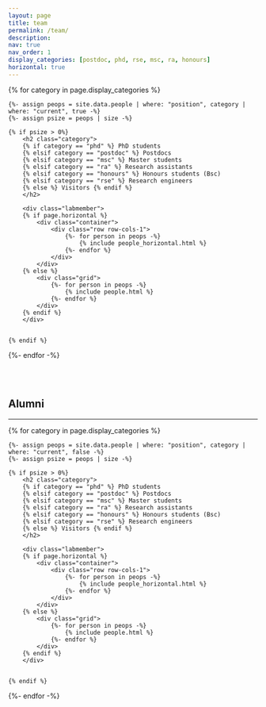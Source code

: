```yaml
---
layout: page
title: team
permalink: /team/
description: 
nav: true
nav_order: 1
display_categories: [postdoc, phd, rse, msc, ra, honours]
horizontal: true
---
```


<!-- pages/team.md -->
<div class="projects">
<div class="people">

  <!-- Display categorized projects -->
  {% for category in page.display_categories %}

    {%- assign peops = site.data.people | where: "position", category | where: "current", true -%}
    {%- assign psize = peops | size -%}

    {% if psize > 0%}
        <h2 class="category">
        {% if category == "phd" %} PhD students 
        {% elsif category == "postdoc" %} Postdocs 
        {% elsif category == "msc" %} Master students 
        {% elsif category == "ra" %} Research assistants 
        {% elsif category == "honours" %} Honours students (Bsc) 
        {% elsif category == "rse" %} Research engineers 
        {% else %} Visitors {% endif %} 
        </h2>

        <div class="labmember">
        {% if page.horizontal %}
            <div class="container">
                <div class="row row-cols-1">
                    {%- for person in peops -%}
                        {% include people_horizontal.html %}
                    {%- endfor %}
                </div>
            </div>
        {% else %}
            <div class="grid">
                {%- for person in peops -%}
                    {% include people.html %}
                {%- endfor %}
            </div>
        {% endif %}
        </div>

        
    {% endif %}

  {%- endfor -%}
</div>

<br><br>
<h2> Alumni </h2>
<hr>

<div class="projects">
  {% for category in page.display_categories %}

    {%- assign peops = site.data.people | where: "position", category | where: "current", false -%}
    {%- assign psize = peops | size -%}

    {% if psize > 0%}
        <h2 class="category">
        {% if category == "phd" %} PhD students 
        {% elsif category == "postdoc" %} Postdocs 
        {% elsif category == "msc" %} Master students 
        {% elsif category == "ra" %} Research assistants 
        {% elsif category == "honours" %} Honours students (Bsc) 
        {% elsif category == "rse" %} Research engineers 
        {% else %} Visitors {% endif %} 
        </h2>

        <div class="labmember">
        {% if page.horizontal %}
            <div class="container">
                <div class="row row-cols-1">
                    {%- for person in peops -%}
                        {% include people_horizontal.html %}
                    {%- endfor %}
                </div>
            </div>
        {% else %}
            <div class="grid">
                {%- for person in peops -%}
                    {% include people.html %}
                {%- endfor %}
            </div>
        {% endif %}
        </div>

        
    {% endif %}

  {%- endfor -%}

</div>
</div>